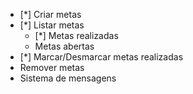 - [*] Criar metas
- [*] Listar metas
   - [*] Metas realizadas
   - Metas abertas
- [*] Marcar/Desmarcar metas realizadas
- Remover metas
- Sistema de mensagens